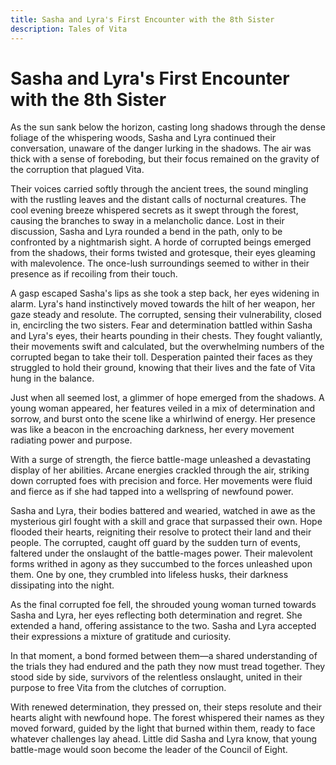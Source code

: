 ```yaml
---
title: Sasha and Lyra's First Encounter with the 8th Sister
description: Tales of Vita
---
```


# Sasha and Lyra's First Encounter with the 8th Sister
As the sun sank below the horizon, casting long shadows through the dense foliage of the whispering woods, Sasha and Lyra continued their conversation, unaware of the danger lurking in the shadows. The air was thick with a sense of foreboding, but their focus remained on the gravity of the corruption that plagued Vita.

Their voices carried softly through the ancient trees, the sound mingling with the rustling leaves and the distant calls of nocturnal creatures. The cool evening breeze whispered secrets as it swept through the forest, causing the branches to sway in a melancholic dance.
Lost in their discussion, Sasha and Lyra rounded a bend in the path, only to be confronted by a nightmarish sight. A horde of corrupted beings emerged from the shadows, their forms twisted and grotesque, their eyes gleaming with malevolence. The once-lush surroundings seemed to wither in their presence as if recoiling from their touch.

A gasp escaped Sasha's lips as she took a step back, her eyes widening in alarm. Lyra's hand instinctively moved towards the hilt of her weapon, her gaze steady and resolute. The corrupted, sensing their vulnerability, closed in, encircling the two sisters. Fear and determination battled within Sasha and Lyra's eyes, their hearts pounding in their chests. They fought valiantly, their movements swift and calculated, but the overwhelming numbers of the corrupted began to take their toll. Desperation painted their faces as they struggled to hold their ground, knowing that their lives and the fate of Vita hung in the balance.

Just when all seemed lost, a glimmer of hope emerged from the shadows. A young woman appeared, her features veiled in a mix of determination and sorrow, and burst onto the scene like a whirlwind of energy. Her presence was like a beacon in the encroaching darkness, her every movement radiating power and purpose.

With a surge of strength, the fierce battle-mage unleashed a devastating display of her abilities. Arcane energies crackled through the air, striking down corrupted foes with precision and force. Her movements were fluid and fierce as if she had tapped into a wellspring of newfound power.

Sasha and Lyra, their bodies battered and wearied, watched in awe as the mysterious girl fought with a skill and grace that surpassed their own. Hope flooded their hearts, reigniting their resolve to protect their land and their people.
The corrupted, caught off guard by the sudden turn of events, faltered under the onslaught of the battle-mages power. Their malevolent forms writhed in agony as they succumbed to the forces unleashed upon them. One by one, they crumbled into lifeless husks, their darkness dissipating into the night.

As the final corrupted foe fell, the shrouded young woman turned towards Sasha and Lyra, her eyes reflecting both determination and regret. She extended a hand, offering assistance to the two. Sasha and Lyra accepted their expressions a mixture of gratitude and curiosity.

In that moment, a bond formed between them—a shared understanding of the trials they had endured and the path they now must tread together. They stood side by side, survivors of the relentless onslaught, united in their purpose to free Vita from the clutches of corruption.

With renewed determination, they pressed on, their steps resolute and their hearts alight with newfound hope. The forest whispered their names as they moved forward, guided by the light that burned within them, ready to face whatever challenges lay ahead. Little did Sasha and Lyra know, that young battle-mage would soon become the leader of the Council of Eight. 
